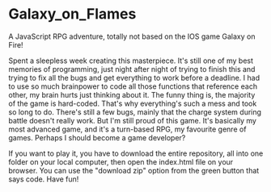 # Galaxy_on_Flames
A JavaScript RPG adventure, totally not based on the IOS game Galaxy on Fire!

Spent a sleepless week creating this masterpiece. It's still one of my best memories of programming, just night after night of trying to finish this and trying to fix all the bugs and get everything to work before a deadline. I had to use so much brainpower to code all those functions that reference each other, my brain hurts just thinking about it. The funny thing is, the majority of the game is hard-coded. That's why everything's such a mess and took so long to do. There's still a few bugs, mainly that the charge system during battle doesn't really work. But I'm still proud of this game. It's basically my most advanced game, and it's a turn-based RPG, my favourite genre of games. Perhaps I should become a game developer?

If you want to play it, you have to download the entire repository, all into one folder on your local computer, then open the index.html file on your browser. You can use the "download zip" option from the green button that says code. Have fun!
